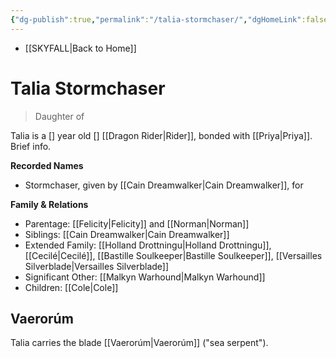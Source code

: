 ```yaml
---
{"dg-publish":true,"permalink":"/talia-stormchaser/","dgHomeLink":false,"dgPassFrontmatter":false}
---
```


- [[SKYFALL|Back to Home]]

# Talia Stormchaser
>Daughter of

Talia is a [] year old [] [[Dragon Rider|Rider]], bonded with [[Priya|Priya]]. Brief info.

**Recorded Names**
- Stormchaser, given by [[Cain Dreamwalker|Cain Dreamwalker]], for 

**Family & Relations**
- Parentage: [[Felicity|Felicity]] and [[Norman|Norman]]
- Siblings: [[Cain Dreamwalker|Cain Dreamwalker]]
- Extended Family: [[Holland Drottningu|Holland Drottningu]], [[Cecilé|Cecilé]], [[Bastille Soulkeeper|Bastille Soulkeeper]], [[Versailles Silverblade|Versailles Silverblade]]
- Significant Other: [[Malkyn Warhound|Malkyn Warhound]]
- Children: [[Cole|Cole]] 

## Vaerorúm
Talia carries the blade [[Vaerorúm|Vaerorúm]] ("sea serpent"). 